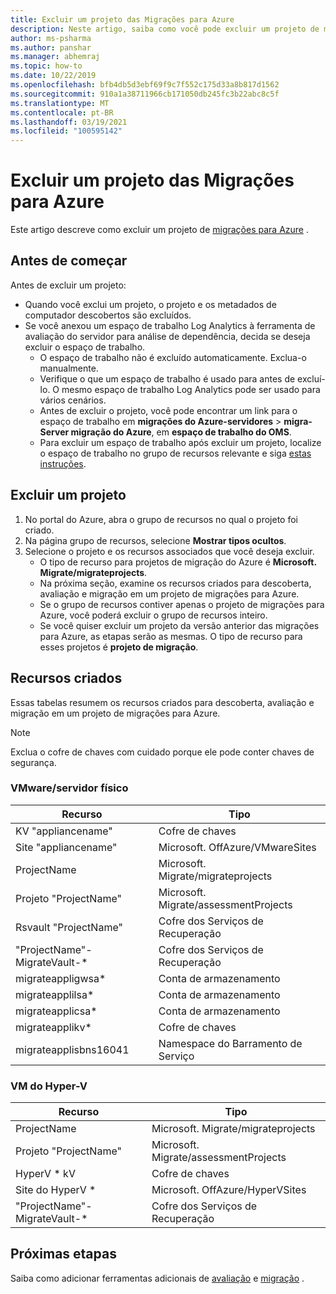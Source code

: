 ```yaml
---
title: Excluir um projeto das Migrações para Azure
description: Neste artigo, saiba como você pode excluir um projeto de migrações para Azure usando o portal do Azure.
author: ms-psharma
ms.author: panshar
ms.manager: abhemraj
ms.topic: how-to
ms.date: 10/22/2019
ms.openlocfilehash: bfb4db5d3ebf69f9c7f552c175d33a8b817d1562
ms.sourcegitcommit: 910a1a38711966cb171050db245fc3b22abc8c5f
ms.translationtype: MT
ms.contentlocale: pt-BR
ms.lasthandoff: 03/19/2021
ms.locfileid: "100595142"
---
```

# <a name="delete-an-azure-migrate-project"></a>Excluir um projeto das Migrações para Azure

Este artigo descreve como excluir um projeto de [migrações para Azure](./migrate-services-overview.md) .


## <a name="before-you-start"></a>Antes de começar

Antes de excluir um projeto:

- Quando você exclui um projeto, o projeto e os metadados de computador descobertos são excluídos.
- Se você anexou um espaço de trabalho Log Analytics à ferramenta de avaliação do servidor para análise de dependência, decida se deseja excluir o espaço de trabalho. 
    - O espaço de trabalho não é excluído automaticamente. Exclua-o manualmente.
    - Verifique o que um espaço de trabalho é usado para antes de excluí-lo. O mesmo espaço de trabalho Log Analytics pode ser usado para vários cenários.
    - Antes de excluir o projeto, você pode encontrar um link para o espaço de trabalho em **migrações do Azure-servidores**  >  **migra-Server migração do Azure**, em **espaço de trabalho do OMS**.
    - Para excluir um espaço de trabalho após excluir um projeto, localize o espaço de trabalho no grupo de recursos relevante e siga [estas instruções](../azure-monitor/logs/delete-workspace.md).


## <a name="delete-a-project"></a>Excluir um projeto


1. No portal do Azure, abra o grupo de recursos no qual o projeto foi criado.
2. Na página grupo de recursos, selecione **Mostrar tipos ocultos**.
3. Selecione o projeto e os recursos associados que você deseja excluir.
    - O tipo de recurso para projetos de migração do Azure é **Microsoft. Migrate/migrateprojects**.
    - Na próxima seção, examine os recursos criados para descoberta, avaliação e migração em um projeto de migrações para Azure.
    - Se o grupo de recursos contiver apenas o projeto de migrações para Azure, você poderá excluir o grupo de recursos inteiro.
    - Se você quiser excluir um projeto da versão anterior das migrações para Azure, as etapas serão as mesmas. O tipo de recurso para esses projetos é **projeto de migração**.


## <a name="created-resources"></a>Recursos criados

Essas tabelas resumem os recursos criados para descoberta, avaliação e migração em um projeto de migrações para Azure.

> [!NOTE]
> Exclua o cofre de chaves com cuidado porque ele pode conter chaves de segurança.

### <a name="vmwarephysical-server"></a>VMware/servidor físico

**Recurso** | **Tipo**
--- | ---
KV "appliancename" | Cofre de chaves
Site "appliancename" | Microsoft. OffAzure/VMwareSites
ProjectName | Microsoft. Migrate/migrateprojects
Projeto "ProjectName" | Microsoft. Migrate/assessmentProjects
Rsvault "ProjectName" | Cofre dos Serviços de Recuperação
"ProjectName"-MigrateVault-* | Cofre dos Serviços de Recuperação
migrateappligwsa* | Conta de armazenamento
migrateapplilsa* | Conta de armazenamento
migrateapplicsa* | Conta de armazenamento
migrateapplikv* | Cofre de chaves
migrateapplisbns16041 | Namespace do Barramento de Serviço

### <a name="hyper-v-vm"></a>VM do Hyper-V 

**Recurso** | **Tipo**
--- | ---
ProjectName | Microsoft. Migrate/migrateprojects
Projeto "ProjectName" | Microsoft. Migrate/assessmentProjects
HyperV * kV | Cofre de chaves
Site do HyperV * | Microsoft. OffAzure/HyperVSites
"ProjectName"-MigrateVault-* | Cofre dos Serviços de Recuperação


## <a name="next-steps"></a>Próximas etapas

Saiba como adicionar ferramentas adicionais de [avaliação](how-to-assess.md) e [migração](how-to-migrate.md) . 
